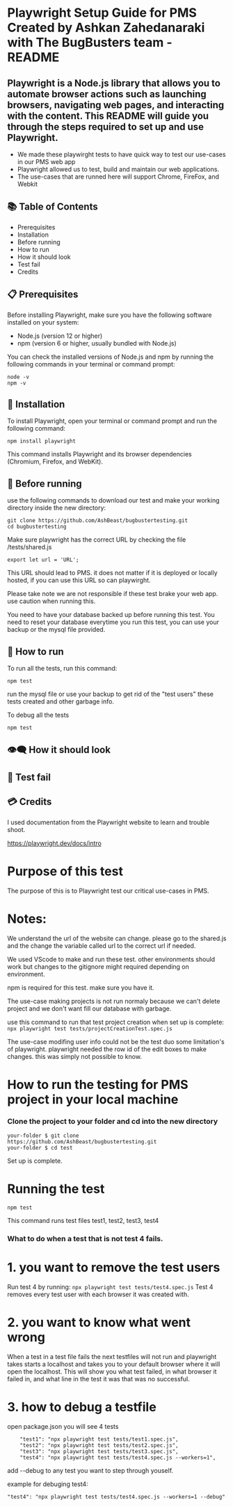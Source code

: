 # Playwright Setup Guide for PMS Created by Ashkan Zahedanaraki with The BugBusters team - README

## Playwright is a Node.js library that allows you to automate browser actions such as launching browsers, navigating web pages, and interacting with the content. This README will guide you through the steps required to set up and use Playwright.

- We made these playwirght tests to have quick way to test our use-cases in our PMS web app
- Playwright allowed us to test, build and maintain our web applications.
- The use-cases that are runned here will support Chrome, FireFox, and Webkit

## 📚 Table of Contents
- Prerequisites
- Installation
- Before running
- How to run
- How it should look
- Test fail
- Credits

## 📋 Prerequisites
Before installing Playwright, make sure you have the following software installed on your system:

- Node.js (version 12 or higher)
- npm (version 6 or higher, usually bundled with Node.js)


You can check the installed versions of Node.js and npm by running the following commands in your terminal or command prompt:

```
node -v
npm -v
```

## 🔧 Installation 

To install Playwright, open your terminal or command prompt and run the following command:

```
npm install playwright
```

This command installs Playwright and its browser dependencies (Chromium, Firefox, and WebKit).

## 📝 Before running

use the following commands to download our test and make your working directory inside the new directory:
```
git clone https://github.com/AshBeast/bugbustertesting.git
cd bugbustertesting
```

Make sure playwright has the correct URL by checking the file /tests/shared.js
```
export let url = 'URL';
```
This URL should lead to PMS. it does not matter if it is deployed or locally hosted,
if you can use this URL so can playwirght.

Please take note we are not responsible if these test brake your web app.
use caution when running this.

You need to have your database backed up before running this test.
You need to reset your database everytime you run this test, you can use your backup or the mysql file provided.


## 🏃 How to run

To run all the tests, run this command: 
```
npm test
```
run the mysql file or use your backup to get rid of the "test users" these tests created and other garbage info.

To debug all the tests
```
npm test
```

## 👁️‍🗨️ How it should look

## 🚫 Test fail

## 💳 Credits

I used documentation from the Playwright website to learn and trouble shoot.

https://playwright.dev/docs/intro

# Purpose of this test

The purpose of this is to Playwright test our critical use-cases in PMS.

# Notes:

We understand the url of the website can change.
please go to the shared.js and the change the variable called url
to the correct url if needed.

We used VScode to make and run these test. other environments should work but
changes to the gitignore might required depending on environment.

npm is required for this test. make sure you have it.

The use-case making projects is not run normaly because
we can't delete project and we don't want fill our database with
garbage.

use this command to run that test project creation when set up is complete:
`npx playwright test tests/projectCreationTest.spec.js`

The use-case modifing user info could not be the test
duo some limitation's of playwright.
playwright needed the row id of the edit boxes to make changes.
this was simply not possible to know.

# How to run the testing for PMS project in your local machine

### Clone the project to your folder and cd into the new directory

```
your-folder $ git clone https://github.com/AshBeast/bugbustertesting.git
your-folder $ cd test
```

Set up is complete.

# Running the test

```
npm test
```

This command runs test files test1, test2, test3, test4

### What to do when a test that is not test 4 fails.

# 1. you want to remove the test users

Run test 4 by running:
`npx playwright test tests/test4.spec.js`
Test 4 removes every test user with each browser it was created with.

# 2. you want to know what went wrong

When a test in a test file fails the next testfiles will not run
and playwright takes starts a localhost and
takes you to your default browser where it will open the localhost.
This will show you what test failed, in what browser it failed in,
and what line in the test it was that was no successful.

# 3. how to debug a testfile

open package.json you will see 4 tests

```
    "test1": "npx playwright test tests/test1.spec.js",
    "test2": "npx playwright test tests/test2.spec.js",
    "test3": "npx playwright test tests/test3.spec.js",
    "test4": "npx playwright test tests/test4.spec.js --workers=1",
```

add --debug to any test you want to step through youself.

example for debuging test4:

`"test4": "npx playwright test tests/test4.spec.js --workers=1 --debug"`
